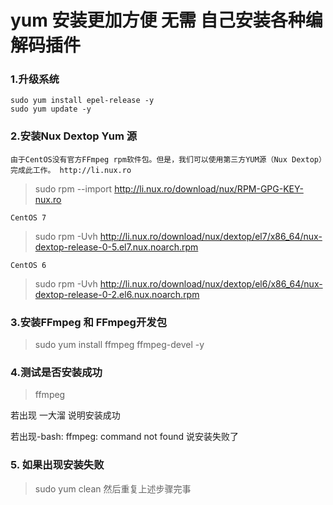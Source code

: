 # yum 安装更加方便 无需 自己安装各种编解码插件

### 1.升级系统

	sudo yum install epel-release -y
	sudo yum update -y

### 2.安装Nux Dextop Yum 源

	由于CentOS没有官方FFmpeg rpm软件包。但是，我们可以使用第三方YUM源（Nux Dextop）完成此工作。 http://li.nux.ro

>sudo rpm --import http://li.nux.ro/download/nux/RPM-GPG-KEY-nux.ro
 	
	CentOS 7

>sudo rpm -Uvh http://li.nux.ro/download/nux/dextop/el7/x86_64/nux-dextop-release-0-5.el7.nux.noarch.rpm
	
	CentOS 6

>sudo rpm -Uvh http://li.nux.ro/download/nux/dextop/el6/x86_64/nux-dextop-release-0-2.el6.nux.noarch.rpm

### 3.安装FFmpeg 和 FFmpeg开发包

>sudo yum install ffmpeg ffmpeg-devel -y

### 4.测试是否安装成功

>ffmpeg

若出现 一大溜  说明安装成功

若出现-bash: ffmpeg: command not found  说安装失败了

 

### 5. 如果出现安装失败 
	
>sudo yum clean
	然后重复上述步骤完事